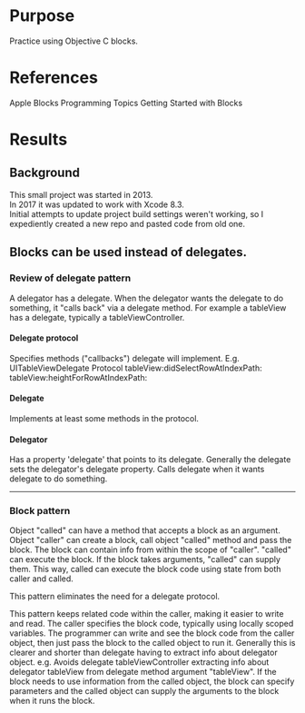 # Purpose
Practice using Objective C blocks.

# References
Apple Blocks Programming Topics Getting Started with Blocks

# Results

## Background
This small project was started in 2013.  
In 2017 it was updated to work with Xcode 8.3.  
Initial attempts to update project build settings weren't working, so I expediently created a new repo and pasted code from old one.

## Blocks can be used instead of delegates.

### Review of delegate pattern
A delegator has a delegate.
When the delegator wants the delegate to do something, it "calls back" via a delegate method.
For example a tableView has a delegate, typically a tableViewController.

#### Delegate protocol
Specifies methods ("callbacks") delegate will implement.
E.g. UITableViewDelegate Protocol
    tableView:didSelectRowAtIndexPath:
    tableView:heightForRowAtIndexPath:

#### Delegate
Implements at least some methods in the protocol.

#### Delegator
Has a property 'delegate' that points to its delegate.
Generally the delegate sets the delegator's delegate property.
Calls delegate when it wants delegate to do something.

---

### Block pattern
Object "called" can have a method that accepts a block as an argument.
Object "caller" can create a block, call object "called" method and pass the block.
The block can contain info from within the scope of "caller".
"called" can execute the block.
If the block takes arguments, "called" can supply them.
This way, called can execute the block code using state from both caller and called.

This pattern eliminates the need for a delegate protocol.

This pattern keeps related code within the caller, making it easier to write and read.
The caller specifies the block code, typically using locally scoped variables.
The programmer can write and see the block code from the caller object, then just pass the block to the called object to run it.
Generally this is clearer and shorter than delegate having to extract info about delegator object.
e.g. Avoids delegate tableViewController extracting info about delegator tableView from delegate method argument "tableView".
If the block needs to use information from the called object, the block can specify parameters and the called object can supply the arguments to the block when it runs the block.
